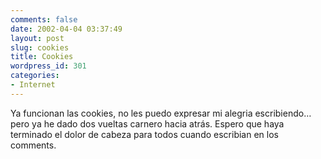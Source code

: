 ```yaml
---
comments: false
date: 2002-04-04 03:37:49
layout: post
slug: cookies
title: Cookies
wordpress_id: 301
categories:
- Internet
---
```


Ya funcionan las cookies, no les puedo expresar mi alegria escribiendo… pero ya he dado dos vueltas carnero hacia atrás. Espero que haya terminado el dolor de cabeza para todos cuando escribian en los comments.




 
